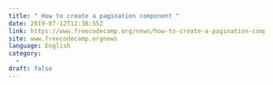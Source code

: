```yaml
---
title: " How to create a pagination component "
date: 2019-07-12T12:38:55Z
link: https://www.freecodecamp.org/news/how-to-create-a-pagination-component/?utm_medium=RSS&utm_source=news.12bit.vn
site: www.freecodecamp.orgnews
language: English
category:
  -   
draft: false
---
```

